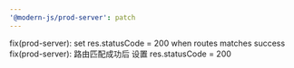 ```yaml
---
'@modern-js/prod-server': patch
---
```


fix(prod-server): set res.statusCode = 200 when routes matches success
fix(prod-server): 路由匹配成功后 设置 res.statusCode = 200
